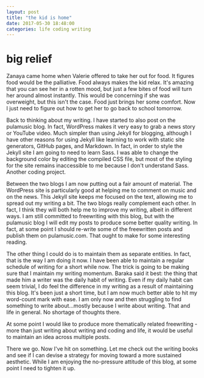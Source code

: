 ```yaml
---
layout: post
title: "the kid is home"
date: 2017-05-30 18:48:00
categories: life coding writing
---
```


# big relief

Zanaya came home when Valerie offered to take her out for food. It figures food would be the palliative. Food always makes the kid relax. It's amazing that you can see her in a rotten mood, but just a few bites of food will turn her around almost instantly. This would be concerning if she was overweight, but this isn't the case. Food just brings her some comfort. Now I just need to figure out how to get her to go back to school tomorrow.

Back to thinking about my writing. I have started to also post on the pulamusic blog. In fact, WordPress makes it very easy to grab a news story or YouTube video. Much simpler than using Jekyll for blogging, although I have other reasons for using Jekyll like learning to work with static site generators, GitHub pages, and Markdown. In fact, in order to style the Jekyll site I am going to need to learn Sass. I was able to change the background color by editing the compiled CSS file, but most of the styling for the site remains inaccessible to me because I don't understand Sass. Another coding project.

Between the two blogs I am now putting out a fair amount of material. The WordPress site is particularly good at helping me to comment on music and on the news. This Jekyll site keeps me focused on the text, allowing me to spread out my writing a bit. The two blogs really complement each other. In fact, I think they will both help me to improve my writing, albeit in different ways. I am still committed to freewriting with this blog, but with the pulamusic blog I will edit my posts to produce some better quality writing. In fact, at some point I should re-write some of the freewritten posts and publish them on pulamusic.com. That ought to make for some interesting reading.

The other thing I could do is to maintain them as separate entities. In fact, that is the way I am doing it now. I have been able to maintain a regular schedule of writing for a short while now. The trick is going to be making sure that I maintain my writing momentum. Baraka said it best: the thing that made him a writer was the daily habit of writing. Even if my daily habit can seem trivial, I do feel the difference in my writing as a result of maintaining this blog. It's been just a short time, but I am now much better able to hit my word-count mark with ease. I am only now and then struggling to find something to write about...mostly because I write about writing. That and life in general. No shortage of thoughts there.

At some point I would like to produce more thematically related freewriting - more than just writing about writing and coding and life, it would be useful to maintain an idea across multiple posts.

There we go. Now I've hit on something. Let me check out the writing books and see if I can devise a strategy for moving toward a more sustained aesthetic. While I am enjoying the no-pressure attitude of this blog, at some point I need to tighten it up.
